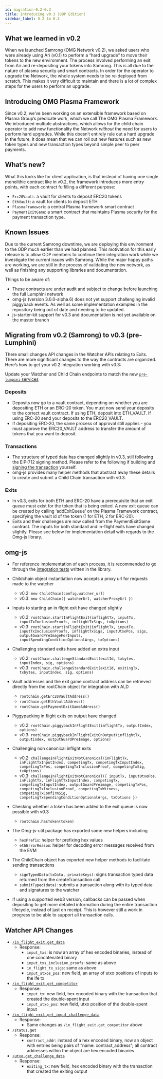 ```yaml
---
id: migration-0.2-0.3
title: Introducing v0.3 (ODP Edition)
sidebar_label: 0.2 to 0.3
---
```


## What we learned in v0.2
When we launched Samrong (OMG Network v0.2), we asked users who were already using Ari (v0.1) to perform a “hard upgrade” to move their tokens to the new environment. The process involved performing an exit from Ari and re-depositing your tokens into Samrong. This is all due to the nature of plasma security and smart contracts. In order for the operator to upgrade the Network, the whole system needs to be re-deployed from scratch. This makes it very difficult to maintain and there is a lot of complex steps for the users to perform an upgrade.

## Introducing OMG Plasma Framework
Since v0.2, we’ve been working on an extensible framework based on Plasma Group’s predicate work, which we call The OMG Plasma Framework. We introduced multiple abstractions, which allows for the child chain operator to add new functionality the Network _without_ the need for users to perform hard upgrades. While this doesn’t entirely rule out a hard upgrade in the future, it does mean that we can roll out new features such as new token types and new transaction types beyond simple peer to peer payments.

## What’s new?
What this looks like for client application, is that instead of having one single monolithic contract like in v0.2, the framework introduces more entry points, with each contract fulfilling a different purpose:

- `Erc20Vault`: a vault for clients to deposit ERC20 tokens
- `EthVault`: a vault for clients to deposit ETH
- `PlasmaFramework`: a central Plasma framework smart contract
- `PaymentExitGame`: a smart contract that maintains Plasma security for the payment transaction type.


## Known Issues
Due to the current Samrong downtime, we are deploying this environment to the ODP much earlier than we had planned. This motivation for this early release is to allow ODP members to continue their integration work while we investigate the current issues with Samrong. While the major happy paths are working, we are still in the process of validating the new network, as well as finishing any supporting libraries and documentation.

Things to be aware of:
- These contracts are under audit and subject to change before launching the full Lumphini network
- omg-js (version 3.0.0-alpha.6) does not yet support challenging invalid piggyback events. As well as some implementation examples in the repository being out of date and needing to be updated.
- js-starter-kit support for v0.3 and documentation is not yet available on the master branch


## Migrating from v0.2 (Samrong) to v0.3 (pre-Lumphini)
There small changes API changes in the Watcher APIs relating to Exits. There are more significant changes to the way the contracts are organized. Here’s how to get your v0.2 integration working with v0.3:

Update your Watcher and Child Chain endpoints to match the new [`pre-lumpini` services](https://github.com/omgnetwork/dev-portal/blob/master/guides/network_endpoints.md)

### Deposits
- Deposits now go to a vault contract, depending on whether you are depositing ETH or an ERC-20 token. You must now send your deposits to the correct vault contract. If using ETH, deposit into ETH_VAULT. If using ERC-20 send your deposits to the ERC20_VAULT.
- If depositing ERC-20, the same process of approval still applies - you must approve the ERC20_VAULT address to transfer the amount of tokens that you want to deposit.

### Transactions
- The structure of typed data has changed slightly in v0.3, still following the EIP-712 signing method. Please refer to the following if building and [signing the transaction](https://github.com/omgnetwork/plasma-contracts/blob/master/plasma_framework/docs/integration-docs/integration-doc.md#eip-712-signing) yourself.
- omg-js provides many helper methods that abstract away these details to create and submit a Child Chain transaction with v0.3.

### Exits
- In v0.3, exits for both ETH and ERC-20 have a prerequisite that an exit queue must exist for the token that is being exited. A new exit queue can be created by calling ‘addExitQueue’ on the Plasma Framework contract, specifying the vault id of the token (1 for ETH, 2 for ERC-20).
- Exits and their challenges are now called from the PaymentExitGame contract. The inputs for both standard and in-flight exits have changed slightly. Please see below for implementation detail with regards to the Omg-js library.

## omg-js
- For reference implementation of each process, it is recommended to go through the [integration tests](https://github.com/omgnetwork/omg-js/tree/v0.3/packages/integration-tests/test) written in the library.

- Childchain object instantiation now accepts a proxy url for requests made to the watcher
  - v0.2: `new ChildChain(config.watcher_url)`
  - v0.3: `new ChildChain({ watcherUrl, watcherProxyUrl })`
- Inputs to starting an in flight exit have changed slightly
  - v0.2: `rootChain.startInFlightExit(inflightTx, inputTx, inputTxInclusionProofs, inflightTxSigs, txOptions)`
  - v0.3: `rootChain.startInFlightExit(inflightTx, inputTx, inputTxInclusionProofs, inflightTxSigs, inputUtxoPos, sigs, outputGuardPreImageForInputs, inputSpendingConditionOptionalArgs, txOptions)`
- Challenging standard exits have added an extra input
  - v0.2: `rootChain.challengeStandardExit(exitId, txbytes, inputIndex, sig, options)`
  - v0.3: `rootChain.challengeStandardExit(exitId, exitingTx, txbytes, inputIndex, sig, options)`
- Vault addresses and the exit game contract address can be retrieved directly from the rootChain object for integration with ALD
  - `rootChain.getErc20VaultAddress()`
  - `rootChain.getEthVaultAddress()`
  - `rootChain.getPaymentExitGameAddress()`
- Piggypacking in flight exits on output have changed
  - v0.2: `rootChain.piggybackInFlightExit(inflightTx, outputIndex, options)`
  - v0.3: `rootChain.piggybackInFlightExitOnOutput(inflightTx, outputIndex, outputGuardPreImage, options)`
- Challenging non canonical inflight exits
  - v0.2: `challengeInFlightExitNotCanonical(inFlightTx, inFlightTxInputIndex, competingTx, competingTxInputIndex, competingTxPos, competingTxInclusionProof, competingTxSig, txOptions)`
  - v0.3: `challengeInFlightExitNotCanonical({ inputTx, inputUtxoPos, inFlightTx, inFlightTxInputIndex, competingTx, competingTxInputIndex, outputGuardPreimage, competingTxPos, competingTxInclusionProof, competingTxWitness, competingTxConfirmSig, competingTxSpendingConditionOptionalArgs, txOptions })`
- Checking whether a token has been added to the exit queue is now possible with v0.3
  - `rootChain.hasToken(token)`
- The Omg-js-util package has exported some new helpers including
  - `hexPrefix`: helper for prefixing hex values
  - `ethErrorReason`: helper for decoding error messages received from the EVM
- The ChildChain object has exported new helper methods to facilitate sending transactions
  - `signTypedData(txData, privateKeys)`: signs transaction typed data returned from the createTransaction call
  - `submitTyped(data)`: submits a transaction along with its typed data and signatures to the watcher
- If using a supported web3 version, callbacks can be passed when depositing to get more detailed information during the entire transaction lifecycle, instead of just on receipt. This is however still a work in progress to be able to support all transaction calls.

## Watcher API Changes

- [`/in_flight_exit.get_data`](https://docs.omg.network/elixir-omg/docs-ui/?urls.primaryName=master%2Fsecurity_critical_api_specs#/InFlightExit/in_flight_exit_get_data)
  - Response:
    - `input_txs`: is now an array of hex encoded binaries, instead of one concatenated binary
    - `input_txs_inclusion_proofs`: same as above
    - `in_flight_tx_sigs`: same as above
    - `input_utxos_pos`: new field, an array of utxo positions of inputs to the ife tx
- [`/in_flight_exit.get_competitor`](https://docs.omg.network/elixir-omg/docs-ui/?urls.primaryName=master%2Fsecurity_critical_api_specs#/InFlightExit/in_flight_exit_get_competitor)
  - Response:
    - `input_tx`: new field, hex encoded binary with the transaction that created the double-spent input
    - `input_utxo_pos`: new field, utxo position of the double-spent input
- [`/in_flight_exit.get_input_challenge_data`](https://docs.omg.network/elixir-omg/docs-ui/?url=master%2Foperator_api_specs.yaml&urls.primaryName=master%2Fsecurity_critical_api_specs#/InFlightExit/in_flight_exit_get_input_challenge_data)
  - Response:
    - Same changes as `/in_flight_exit.get_competitor` above
- [`/status.get`](https://docs.omg.network/elixir-omg/docs-ui/?urls.primaryName=master%2Fsecurity_critical_api_specs#/Status/status_get)
  - Response:
    - `contract_addr`: instead of a hex encoded binary, now an object with entries being pairs of “name: contract_address”; all contract addresses within the object are hex encoded binaries
- [`/utxo.get_challenge_data`](https://docs.omg.network/elixir-omg/docs-ui/?urls.primaryName=master%2Fsecurity_critical_api_specs#/UTXO/utxo_get_challenge_data)
  - Response:
    - `exiting_tx`: new field, hex encoded binary with the transaction that created the exiting output